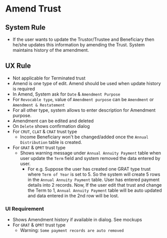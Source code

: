 # Amend Trust

## System Rule
- If the user wants to update the Trustor/Trustee and Beneficiary then he/she updates this information by amending the Trust. System maintains history of the amendment.

## UX Rule
- Not applicable for Terminated trust
- Amend is one type of edit. Amend should be used when update history is required 
- In Amend, System ask for `Date` & `Amendment Purpose` 
- For `Revocable type`, value of `Amendment purpose` can be `Amendment` or `Amendment & Restatement`
- For all other type, system allows to enter description for Amendment purpose.
- Amendment can be edited and deleted
- On `Delete` shows confirmation dialog
- For `CRUT`, `CLAT` & `CRAT` trust type
    - Income Beneficiary won't be changed/added once the `Annual Distribution` table is created.
- For `GRAT` & `QPRT` trust type
    - Shows warning message under `Annual Annuity Payment` table when user update the `Term` field and system removed the data entered by user.
        - For e.g. Suppose the user has created one GRAT type trust where `Term of Year` is set to 5. So the system will create 5 rows in the  `Annual Annuity Payment` table. User has entered payment details into 2 records. Now, If the user edit that trust and change the Term to 1, `Annual Annuity Payment` table will be auto updated and data entered in the 2nd row will be lost.

### UI Requirement

- Shows Amendment history if available in dialog. See mockups
- For `GRAT` & `QPRT` trust type
    - Warning: `Some payment records are auto removed`